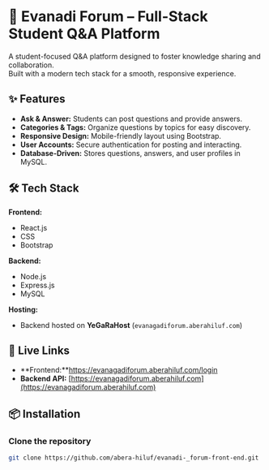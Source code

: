 # 💬 Evanadi Forum – Full-Stack Student Q&A Platform

A student-focused Q&A platform designed to foster knowledge sharing and collaboration.  
Built with a modern tech stack for a smooth, responsive experience.

## ✨ Features
- **Ask & Answer:** Students can post questions and provide answers.
- **Categories & Tags:** Organize questions by topics for easy discovery.
- **Responsive Design:** Mobile-friendly layout using Bootstrap.
- **User Accounts:** Secure authentication for posting and interacting.
- **Database-Driven:** Stores questions, answers, and user profiles in MySQL.

## 🛠 Tech Stack

**Frontend:**
- React.js
- CSS
- Bootstrap

**Backend:**
- Node.js
- Express.js
- MySQL

**Hosting:**
- Backend hosted on **YeGaRaHost** (`evanagadiforum.aberahiluf.com`)

## 🚀 Live Links
- **Frontend:**https://evanagadiforum.aberahiluf.com/login
- **Backend API:** [https://evanagadiforum.aberahiluf.com](https://evanagadiforum.aberahiluf.com)

## 📦 Installation

### Clone the repository
```bash
git clone https://github.com/abera-hiluf/evanadi-_forum-front-end.git
